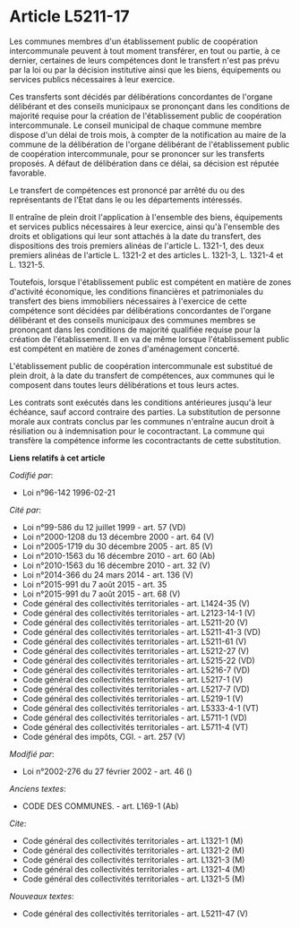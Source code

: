 # Article L5211-17

Les communes membres d'un établissement public de coopération intercommunale peuvent à tout moment transférer, en tout ou
partie, à ce dernier, certaines de leurs compétences dont le transfert n'est pas prévu par la loi ou par la décision
institutive ainsi que les biens, équipements ou services publics nécessaires à leur exercice.

Ces transferts sont décidés par délibérations concordantes de l'organe délibérant et des conseils municipaux se prononçant
dans les conditions de majorité requise pour la création de l'établissement public de coopération intercommunale. Le conseil
municipal de chaque commune membre dispose d'un délai de trois mois, à compter de la notification au maire de la commune de
la délibération de l'organe délibérant de l'établissement public de coopération intercommunale, pour se prononcer sur les
transferts proposés. A défaut de délibération dans ce délai, sa décision est réputée favorable.

Le transfert de compétences est prononcé par arrêté du ou des représentants de l'Etat dans le ou les départements intéressés.

Il entraîne de plein droit l'application à l'ensemble des biens, équipements et services publics nécessaires à leur exercice,
ainsi qu'à l'ensemble des droits et obligations qui leur sont attachés à la date du transfert, des dispositions des trois
premiers alinéas de l'article L. 1321-1, des deux premiers alinéas de l'article L. 1321-2 et des articles L. 1321-3, L.
1321-4 et L. 1321-5.

Toutefois, lorsque l'établissement public est compétent en matière de zones d'activité économique, les conditions financières
et patrimoniales du transfert des biens immobiliers nécessaires à l'exercice de cette compétence sont décidées par
délibérations concordantes de l'organe délibérant et des conseils municipaux des communes membres se prononçant dans les
conditions de majorité qualifiée requise pour la création de l'établissement. Il en va de même lorsque l'établissement public
est compétent en matière de zones d'aménagement concerté.

L'établissement public de coopération intercommunale est substitué de plein droit, à la date du transfert de compétences, aux
communes qui le composent dans toutes leurs délibérations et tous leurs actes.

Les contrats sont exécutés dans les conditions antérieures jusqu'à leur échéance, sauf accord contraire des parties. La
substitution de personne morale aux contrats conclus par les communes n'entraîne aucun droit à résiliation ou à indemnisation
pour le cocontractant. La commune qui transfère la compétence informe les cocontractants de cette substitution.

**Liens relatifs à cet article**

_Codifié par_:

  - Loi n°96-142 1996-02-21

_Cité par_:

  - Loi n°99-586 du 12 juillet 1999 - art. 57 (VD)
  - Loi n°2000-1208 du 13 décembre 2000 - art. 64 (V)
  - Loi n°2005-1719 du 30 décembre 2005 - art. 85 (V)
  - Loi n°2010-1563 du 16 décembre 2010 - art. 60 (Ab)
  - Loi n°2010-1563 du 16 décembre 2010 - art. 32 (V)
  - Loi n°2014-366 du 24 mars 2014 - art. 136 (V)
  - Loi n°2015-991 du 7 août 2015 - art. 35
  - Loi n°2015-991 du 7 août 2015 - art. 68 (V)
  - Code général des collectivités territoriales - art. L1424-35 (V)
  - Code général des collectivités territoriales - art. L2123-14-1 (V)
  - Code général des collectivités territoriales - art. L5211-20 (V)
  - Code général des collectivités territoriales - art. L5211-41-3 (VD)
  - Code général des collectivités territoriales - art. L5211-61 (V)
  - Code général des collectivités territoriales - art. L5212-27 (V)
  - Code général des collectivités territoriales - art. L5215-22 (VD)
  - Code général des collectivités territoriales - art. L5216-7 (VD)
  - Code général des collectivités territoriales - art. L5217-1 (V)
  - Code général des collectivités territoriales - art. L5217-7 (VD)
  - Code général des collectivités territoriales - art. L5219-1 (V)
  - Code général des collectivités territoriales - art. L5333-4-1 (VT)
  - Code général des collectivités territoriales - art. L5711-1 (VD)
  - Code général des collectivités territoriales - art. L5711-4 (VT)
  - Code général des impôts, CGI. - art. 257 (V)

_Modifié par_:

  - Loi n°2002-276 du 27 février 2002 - art. 46 ()

_Anciens textes_:

  - CODE DES COMMUNES. - art. L169-1 (Ab)

_Cite_:

  - Code général des collectivités territoriales - art. L1321-1 (M)
  - Code général des collectivités territoriales - art. L1321-2 (M)
  - Code général des collectivités territoriales - art. L1321-3 (M)
  - Code général des collectivités territoriales - art. L1321-4 (M)
  - Code général des collectivités territoriales - art. L1321-5 (M)

_Nouveaux textes_:

  - Code général des collectivités territoriales - art. L5211-47 (V)
